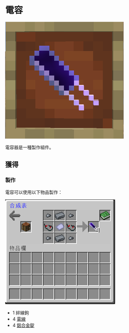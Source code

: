 # 電容

![](<../.gitbook/assets/image (94).png>)

電容器是一種製作組件。

## 獲得

### 製作

電容可以使用以下物品製作：

![](<../.gitbook/assets/image (189).png>)

* 1 絆線鉤
* 4 [電線](wire.md)
* 4 [鋁合金錠](aluminium-alloy-ingot.md)
